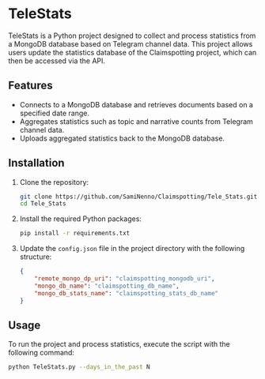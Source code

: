# TeleStats

TeleStats is a Python project designed to collect and process statistics from a MongoDB database based on Telegram channel data. This project allows users update the statistics database of the Claimspotting project, which can then be accessed via the API.

## Features

- Connects to a MongoDB database and retrieves documents based on a specified date range.
- Aggregates statistics such as topic and narrative counts from Telegram channel data.
- Uploads aggregated statistics back to the MongoDB database.

## Installation

1. Clone the repository:
    ```bash
    git clone https://github.com/SamiNenno/Claimspotting/Tele_Stats.git
    cd Tele_Stats
    ```

2. Install the required Python packages:
    ```bash
    pip install -r requirements.txt
    ```

3. Update the `config.json` file in the project directory with the following structure:
    ```json
    {
        "remote_mongo_dp_uri": "claimspotting_mongodb_uri",
        "mongo_db_name": "claimspotting_db_name",
        "mongo_db_stats_name": "claimspotting_stats_db_name"
    }
    ```


## Usage

To run the project and process statistics, execute the script with the following command:

```bash
python TeleStats.py --days_in_the_past N
